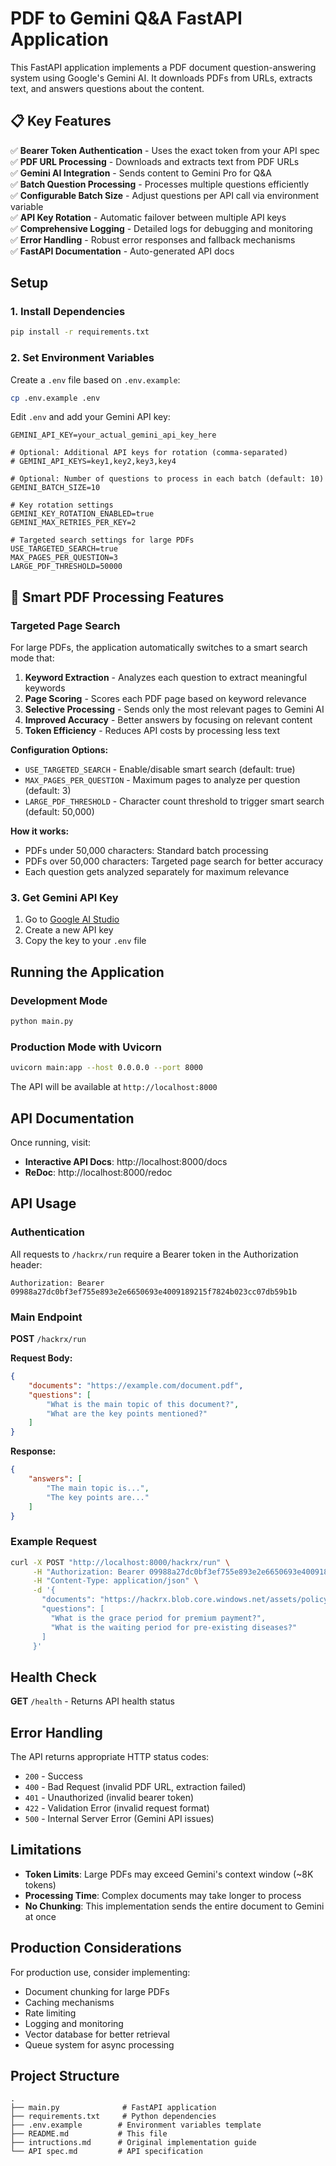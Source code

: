 # PDF to Gemini Q&A FastAPI Application

This FastAPI application implements a PDF document question-answering system using Google's Gemini AI. It downloads PDFs from URLs, extracts text, and answers questions about the content.

## 📋 **Key Features**
✅ **Bearer Token Authentication** - Uses the exact token from your API spec  
✅ **PDF URL Processing** - Downloads and extracts text from PDF URLs  
✅ **Gemini AI Integration** - Sends content to Gemini Pro for Q&A  
✅ **Batch Question Processing** - Processes multiple questions efficiently  
✅ **Configurable Batch Size** - Adjust questions per API call via environment variable  
✅ **API Key Rotation** - Automatic failover between multiple API keys  
✅ **Comprehensive Logging** - Detailed logs for debugging and monitoring  
✅ **Error Handling** - Robust error responses and fallback mechanisms  
✅ **FastAPI Documentation** - Auto-generated API docs  

## Setup

### 1. Install Dependencies

```bash
pip install -r requirements.txt
```

### 2. Set Environment Variables

Create a `.env` file based on `.env.example`:

```bash
cp .env.example .env
```

Edit `.env` and add your Gemini API key:

```
GEMINI_API_KEY=your_actual_gemini_api_key_here

# Optional: Additional API keys for rotation (comma-separated)
# GEMINI_API_KEYS=key1,key2,key3,key4

# Optional: Number of questions to process in each batch (default: 10)
GEMINI_BATCH_SIZE=10

# Key rotation settings
GEMINI_KEY_ROTATION_ENABLED=true
GEMINI_MAX_RETRIES_PER_KEY=2

# Targeted search settings for large PDFs
USE_TARGETED_SEARCH=true
MAX_PAGES_PER_QUESTION=3
LARGE_PDF_THRESHOLD=50000
```

## 🎯 **Smart PDF Processing Features**

### **Targeted Page Search**
For large PDFs, the application automatically switches to a smart search mode that:

1. **Keyword Extraction** - Analyzes each question to extract meaningful keywords
2. **Page Scoring** - Scores each PDF page based on keyword relevance
3. **Selective Processing** - Sends only the most relevant pages to Gemini AI
4. **Improved Accuracy** - Better answers by focusing on relevant content
5. **Token Efficiency** - Reduces API costs by processing less text

**Configuration Options:**
- `USE_TARGETED_SEARCH` - Enable/disable smart search (default: true)
- `MAX_PAGES_PER_QUESTION` - Maximum pages to analyze per question (default: 3)
- `LARGE_PDF_THRESHOLD` - Character count threshold to trigger smart search (default: 50,000)

**How it works:**
- PDFs under 50,000 characters: Standard batch processing
- PDFs over 50,000 characters: Targeted page search for better accuracy
- Each question gets analyzed separately for maximum relevance

### 3. Get Gemini API Key

1. Go to [Google AI Studio](https://makersuite.google.com/app/apikey)
2. Create a new API key
3. Copy the key to your `.env` file

## Running the Application

### Development Mode

```bash
python main.py
```

### Production Mode with Uvicorn

```bash
uvicorn main:app --host 0.0.0.0 --port 8000
```

The API will be available at `http://localhost:8000`

## API Documentation

Once running, visit:
- **Interactive API Docs**: http://localhost:8000/docs
- **ReDoc**: http://localhost:8000/redoc

## API Usage

### Authentication

All requests to `/hackrx/run` require a Bearer token in the Authorization header:

```
Authorization: Bearer 09988a27dc0bf3ef755e893e2e6650693e4009189215f7824b023cc07db59b1b
```

### Main Endpoint

**POST** `/hackrx/run`

**Request Body:**
```json
{
    "documents": "https://example.com/document.pdf",
    "questions": [
        "What is the main topic of this document?",
        "What are the key points mentioned?"
    ]
}
```

**Response:**
```json
{
    "answers": [
        "The main topic is...",
        "The key points are..."
    ]
}
```

### Example Request

```bash
curl -X POST "http://localhost:8000/hackrx/run" \
     -H "Authorization: Bearer 09988a27dc0bf3ef755e893e2e6650693e4009189215f7824b023cc07db59b1b" \
     -H "Content-Type: application/json" \
     -d '{
       "documents": "https://hackrx.blob.core.windows.net/assets/policy.pdf?sv=2023-01-03&st=2025-07-04T09%3A11%3A24Z&se=2027-07-05T09%3A11%3A00Z&sr=b&sp=r&sig=N4a9OU0w0QXO6AOIBiu4bpl7AXvEZogeT%2FjUHNO7HzQ%3D",
       "questions": [
         "What is the grace period for premium payment?",
         "What is the waiting period for pre-existing diseases?"
       ]
     }'
```

## Health Check

**GET** `/health` - Returns API health status

## Error Handling

The API returns appropriate HTTP status codes:

- `200` - Success
- `400` - Bad Request (invalid PDF URL, extraction failed)
- `401` - Unauthorized (invalid bearer token)
- `422` - Validation Error (invalid request format)
- `500` - Internal Server Error (Gemini API issues)

## Limitations

- **Token Limits**: Large PDFs may exceed Gemini's context window (~8K tokens)
- **Processing Time**: Complex documents may take longer to process
- **No Chunking**: This implementation sends the entire document to Gemini at once

## Production Considerations

For production use, consider implementing:
- Document chunking for large PDFs
- Caching mechanisms
- Rate limiting
- Logging and monitoring
- Vector database for better retrieval
- Queue system for async processing

## Project Structure

```
.
├── main.py              # FastAPI application
├── requirements.txt     # Python dependencies
├── .env.example        # Environment variables template
├── README.md           # This file
├── intructions.md      # Original implementation guide
└── API spec.md         # API specification
```
